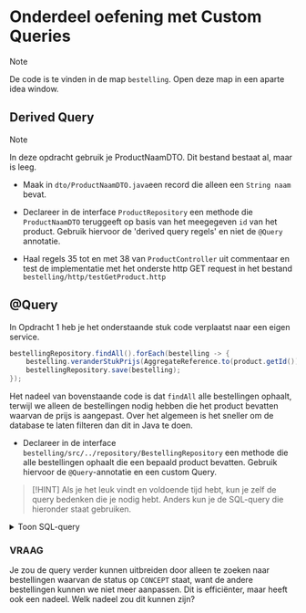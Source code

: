 # Onderdeel oefening met Custom Queries

> [!NOTE]
> De code is te vinden in de map `bestelling`.
> Open deze map in een aparte idea window.

## Derived Query

> [!NOTE]
> In deze opdracht gebruik je ProductNaamDTO. Dit bestand bestaat al, maar is leeg.

- Maak in `dto/ProductNaamDTO.java`een record die alleen een `String naam` bevat. 

- Declareer in de interface `ProductRepository` een methode die `ProductNaamDTO` teruggeeft op basis van het meegegeven `id` van het product. Gebruik hiervoor de 'derived query regels' en niet de `@Query` annotatie.

- Haal regels 35 tot en met 38 van `ProductController` uit commentaar en test de implementatie met het onderste http GET request in het bestand `bestelling/http/testGetProduct.http` 

## @Query 

In Opdracht 1 heb je het onderstaande stuk code verplaatst naar een eigen service. 

```java
bestellingRepository.findAll().forEach(bestelling -> {
    bestelling.veranderStukPrijs(AggregateReference.to(product.getId()), nieuwePrijs);
    bestellingRepository.save(bestelling);
});
```

Het nadeel van bovenstaande code is dat `findAll` alle bestellingen ophaalt, terwijl we alleen de bestellingen nodig hebben die het product bevatten waarvan de prijs is aangepast. Over het algemeen is het sneller om de database te laten filteren dan dit in Java te doen.

- Declareer in de interface `bestelling/src/../repository/BestellingRepository` een methode die alle bestellingen ophaalt die een bepaald product bevatten. Gebruik hiervoor de `@Query`-annotatie en een custom Query.

> [!HINT]
> Als je het leuk vindt en voldoende tijd hebt, kun je zelf de query bedenken die je nodig hebt. Anders kun je de SQL-query die hieronder staat gebruiken. 

<details>
    <summary>Toon SQL-query</summary>
    
```sql
SELECT *
FROM bestelling b
JOIN bestelregel br ON b.id = br.bestelling
WHERE br.product = :productId
```

</details>

### VRAAG

Je zou de query verder kunnen uitbreiden door alleen te zoeken naar bestellingen waarvan de status op `CONCEPT` staat, want de andere bestellingen kunnen we niet meer aanpassen. Dit is efficiënter, maar heeft ook een nadeel. Welk nadeel zou dit kunnen zijn?